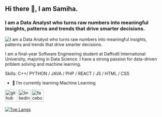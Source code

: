 ## Hi there 👋, I am Samiha.
### I am a Data Analyst who turns raw numbers into meaningful insights, patterns and trends that drive smarter decisions.
![I am a Data Analyst who turns raw numbers into meaningful insights, patterns and trends that drive smarter decisions.](https://media.licdn.com/dms/image/v2/D5616AQHhQeEMSjrOlg/profile-displaybackgroundimage-shrink_350_1400/B56ZWMFpT6GsAY-/0/1741812046581?e=1747267200&v=beta&t=6I0UKpHJHcG2KLiiGvaHxBr1J-TE5gLvctSKQWgVAF0)

I am a final-year Software Engineering student at Daffodil International University, majoring in Data Science. I have a strong passion for data-driven priblem solving and machine learning.

Skills: C++/ PYTHON / JAVA / PHP / REACT / JS / HTML / CSS

- 🌱 I’m currently learning Machine Learning 


[<img src='https://cdn.jsdelivr.net/npm/simple-icons@3.0.1/icons/github.svg' alt='github' height='40'>](https://github.com/Shamma-Samiha)  [<img src='https://cdn.jsdelivr.net/npm/simple-icons@3.0.1/icons/linkedin.svg' alt='linkedin' height='40'>](https://www.linkedin.com/in/https://www.linkedin.com/in/shamma-samiha-4b029b246//)  [<img src='https://cdn.jsdelivr.net/npm/simple-icons@3.0.1/icons/facebook.svg' alt='facebook' height='40'>](https://www.facebook.com/https://www.facebook.com/shamma.samiha.2024/)  

[![Top Langs](https://github-readme-stats.vercel.app/api/top-langs/?username=Shamma-Samiha)](https://github.com/anuraghazra/github-readme-stats)

